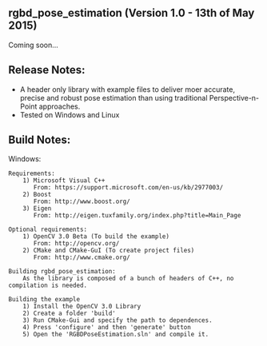 rgbd_pose_estimation (Version 1.0 - 13th of May 2015)
---------------------------------------
Coming soon...


Release Notes:
--------------
* A header only library with example files to deliver moer accurate, precise and robust pose estimation than using traditional Perspective-n-Point approaches. 
* Tested on Windows and Linux 
  
Build Notes:
------------
Windows:

	Requirements:
		1) Microsoft Visual C++
		   From: https://support.microsoft.com/en-us/kb/2977003/
		2) Boost
		   From: http://www.boost.org/
		3) Eigen
		   From: http://eigen.tuxfamily.org/index.php?title=Main_Page
		   
	Optional requirements:
		1) OpenCV 3.0 Beta (To build the example)
		   From: http://opencv.org/
	    2) CMake and CMake-GuI (To create project files)
		   From: http://www.cmake.org/
	
    Building rgbd_pose_estimation:
	    As the library is composed of a bunch of headers of C++, no compilation is needed.
	
	Building the example
	    1) Install the OpenCV 3.0 Library 
		2) Create a folder 'build' 
		3) Run CMake-Gui and specify the path to dependences. 
		4) Press 'configure' and then 'generate' button
		5) Open the 'RGBDPoseEstimation.sln' and compile it.
		
    
	   